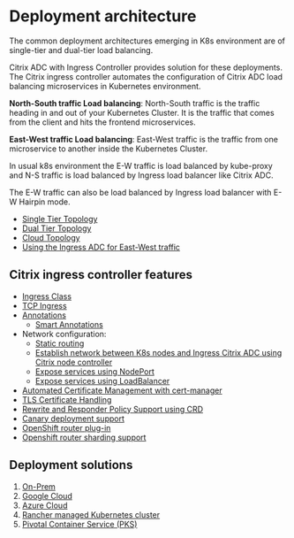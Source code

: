 # Deployment architecture

The common deployment architectures emerging in K8s environment are of single-tier and dual-tier load balancing.

Citrix ADC with Ingress Controller provides solution for these deployments. The Citrix ingress controller automates the configuration of Citrix ADC load balancing microservices in Kubernetes environment.

**North-South traffic Load balancing**: North-South traffic is the traffic heading in and out of your Kubernetes Cluster. It is the traffic that comes from the client and hits the frontend microservices.

**East-West traffic Load balancing**: East-West traffic is the traffic from one microservice to another inside the Kubernetes Cluster.

In usual k8s environment the E-W traffic is load balanced by kube-proxy and N-S traffic is load balanced by Ingress load balancer like Citrix ADC.

The E-W traffic can also be load balanced by Ingress load balancer with E-W Hairpin mode.

-  [Single Tier Topology](../docs/deployment-topologies.md#single-tier-topology)
-  [Dual Tier Topology](../docs/deployment-topologies.md#dual-tier-topology)
-  [Cloud Topology](../docs/deployment-topologies.md#cloud-topology)
-  [Using the Ingress ADC for East-West traffic](../docs/deployment-topologies.md#using-the-ingress-adc-for-east--west-traffic)

## Citrix ingress controller features

-  [Ingress Class](../docs/configure/ingress-classes.md)
-  [TCP Ingress](../docs/how-to/tcp-udp-ingress.md)
-  [Annotations](../docs/configure/annotations.md)
    -  [Smart Annotations](../docs/configure/annotations.md)
-  Network configuration:
    -  [Static routing](../docs/network/staticrouting.md)
    -  [Establish network between K8s nodes and Ingress Citrix ADC using Citrix node controller](../docs/network/node-controller.md)
    -  [Expose services using NodePort](../docs/network/nodeport.md)
    -  [Expose services using LoadBalancer](../docs/network/type_loadbalancer.md)
-  [Automated Certificate Management with cert-manager](../docs/certificate-management/certificate.md)
-  [TLS Certificate Handling](../docs/certificate-management/tls-certificates.md)
-  [Rewrite and Responder Policy Support using CRD](../docs/crds/rewrite-responder.md)
-  [Canary deployment support](../docs/canary/canary.md)
-  [OpenShift router plug-in](../docs/deploy/deploy-cic-openshift.md)
-  [Openshift router sharding support](../docs/deploy/deploy-openshift-sharding.md)

## Deployment solutions

1.  [On-Prem](baremetal)
1.  [Google Cloud](../docs/deploy/deploy-gcp.md)
1.  [Azure Cloud](../docs/deploy/deploy-azure.md)
1.  [Rancher managed Kubernetes cluster](../docs/deploy/deploy-cic-rancher.md)
1.  [Pivotal Container Service (PKS)](../docs/deploy/deploy-pks.md)
